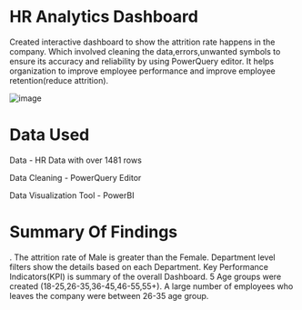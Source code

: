 # HR Analytics Dashboard

Created interactive dashboard to show the attrition rate happens in the company. Which involved cleaning the data,errors,unwanted symbols to ensure its accuracy and reliability by using PowerQuery editor.
It helps organization to improve employee performance and improve employee retention(reduce attrition).



![image](https://github.com/user-attachments/assets/18e1c9f2-0806-41d1-adc7-6fc64079db95)



# Data Used

Data - HR Data with over 1481 rows

Data Cleaning - PowerQuery Editor

Data Visualization Tool - PowerBI

# Summary Of Findings

. The attrition rate of Male is greater than the Female.
Department level filters show the details based on each Department.
Key Performance Indicators(KPI) is summary of the overall Dashboard.
5 Age groups were created (18-25,26-35,36-45,46-55,55+). A large number of employees who leaves the company were between 26-35 age group.




